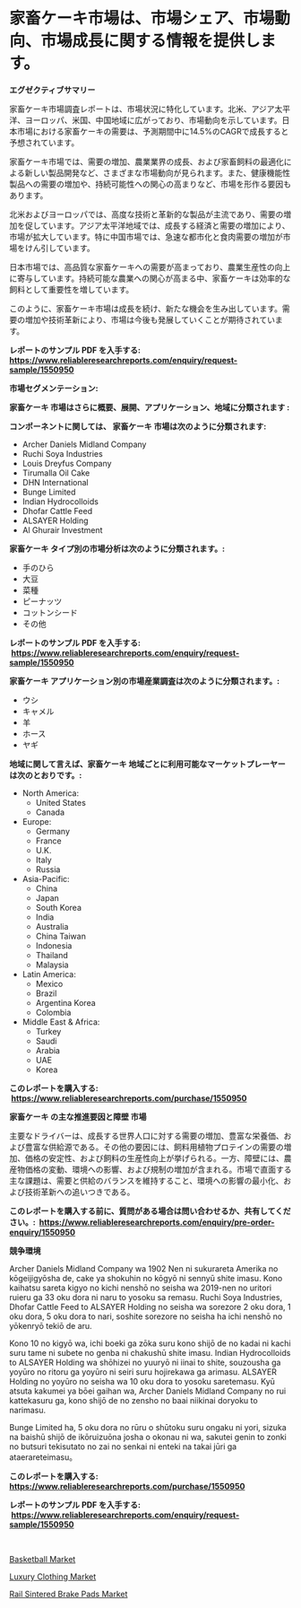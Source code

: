 <p><h1>家畜ケーキ市場は、市場シェア、市場動向、市場成長に関する情報を提供します。</h1></p><p><strong>エグゼクティブサマリー</strong></p>
<p><p>家畜ケーキ市場調査レポートは、市場状況に特化しています。北米、アジア太平洋、ヨーロッパ、米国、中国地域に広がっており、市場動向を示しています。日本市場における家畜ケーキの需要は、予測期間中に14.5%のCAGRで成長すると予想されています。</p><p>家畜ケーキ市場では、需要の増加、農業業界の成長、および家畜飼料の最適化による新しい製品開発など、さまざまな市場動向が見られます。また、健康機能性製品への需要の増加や、持続可能性への関心の高まりなど、市場を形作る要因もあります。</p><p>北米およびヨーロッパでは、高度な技術と革新的な製品が主流であり、需要の増加を促しています。アジア太平洋地域では、成長する経済と需要の増加により、市場が拡大しています。特に中国市場では、急速な都市化と食肉需要の増加が市場をけん引しています。</p><p>日本市場では、高品質な家畜ケーキへの需要が高まっており、農業生産性の向上に寄与しています。持続可能な農業への関心が高まる中、家畜ケーキは効率的な飼料として重要性を増しています。</p><p>このように、家畜ケーキ市場は成長を続け、新たな機会を生み出しています。需要の増加や技術革新により、市場は今後も発展していくことが期待されています。</p></p>
<p><strong>レポートのサンプル PDF を入手する: <a href="https://www.reliableresearchreports.com/enquiry/request-sample/1550950">https://www.reliableresearchreports.com/enquiry/request-sample/1550950</a></strong></p>
<p><strong>市場セグメンテーション:</strong></p>
<p><strong> 家畜ケーキ 市場はさらに概要、展開、アプリケーション、地域に分類されます :</strong></p>
<p><strong>コンポーネントに関しては、 家畜ケーキ 市場は次のように分類されます: &nbsp;</strong></p>
<p><ul><li>Archer Daniels Midland Company</li><li>Ruchi Soya Industries</li><li>Louis Dreyfus Company</li><li>Tirumalla Oil Cake</li><li>DHN International</li><li>Bunge Limited</li><li>Indian Hydrocolloids</li><li>Dhofar Cattle Feed</li><li>ALSAYER Holding</li><li>Al Ghurair Investment</li></ul></p>
<p><strong> 家畜ケーキ タイプ別の市場分析は次のように分類されます。:</strong></p>
<p><ul><li>手のひら</li><li>大豆</li><li>菜種</li><li>ピーナッツ</li><li>コットンシード</li><li>その他</li></ul></p>
<p><strong>レポートのサンプル PDF を入手する: &nbsp;<a href="https://www.reliableresearchreports.com/enquiry/request-sample/1550950">https://www.reliableresearchreports.com/enquiry/request-sample/1550950</a></strong></p>
<p><strong> 家畜ケーキ アプリケーション別の市場産業調査は次のように分類されます。:</strong></p>
<p><ul><li>ウシ</li><li>キャメル</li><li>羊</li><li>ホース</li><li>ヤギ</li></ul></p>
<p><strong>地域に関して言えば、家畜ケーキ 地域ごとに利用可能なマーケットプレーヤーは次のとおりです。:</strong></p>
<p><ul>
    <li>
        North America:
        <ul>
            <li>United States</li>
            <li>Canada</li>
        </ul>
    </li>
    <li>
        Europe:
        <ul>
            <li>Germany</li>
            <li>France</li>
            <li>U.K.</li>
            <li>Italy</li>
            <li>Russia</li>
        </ul>
    </li>
    <li>
        Asia-Pacific:
        <ul>
            <li>China</li>
            <li>Japan</li>
            <li>South Korea</li>
            <li>India</li>
            <li>Australia</li>
            <li>China Taiwan</li>
            <li>Indonesia</li>
            <li>Thailand</li>
            <li>Malaysia</li>
        </ul>
    </li>
    <li>
        Latin America:
        <ul>
            <li>Mexico</li>
            <li>Brazil</li>
            <li>Argentina Korea</li>
            <li>Colombia</li>
        </ul>
    </li>
    <li>
        Middle East & Africa:
        <ul>
            <li>Turkey</li>
            <li>Saudi</li>
            <li>Arabia</li>
            <li>UAE</li>
            <li>Korea</li>
        </ul>
    </li>
    </ul></p>
<p><strong>このレポートを購入する: &nbsp;<a href="https://www.reliableresearchreports.com/purchase/1550950">https://www.reliableresearchreports.com/purchase/1550950</a></strong></p>
<p><strong>家畜ケーキ の主な推進要因と障壁 市場</strong></p>
<p><p>主要なドライバーは、成長する世界人口に対する需要の増加、豊富な栄養価、および豊富な供給源である。その他の要因には、飼料用植物プロテインの需要の増加、価格の安定性、および飼料の生産性向上が挙げられる。一方、障壁には、農産物価格の変動、環境への影響、および規制の増加が含まれる。市場で直面する主な課題は、需要と供給のバランスを維持すること、環境への影響の最小化、および技術革新への追いつきである。</p></p>
<p><strong>このレポートを購入する前に、質問がある場合は問い合わせるか、共有してください。:&nbsp; <a href="https://www.reliableresearchreports.com/enquiry/pre-order-enquiry/1550950">https://www.reliableresearchreports.com/enquiry/pre-order-enquiry/1550950</a></strong></p>
<p><strong>競争環境</strong></p>
<p><p>Archer Daniels Midland Company wa 1902 Nen ni sukurareta Amerika no kōgeijigyōsha de, cake ya shokuhin no kōgyō ni sennyū shite imasu. Kono kaihatsu sareta kigyo no kichi nenshō no seisha wa 2019-nen no uritori ruieru ga 33 oku dora ni naru to yosoku sa remasu. Ruchi Soya Industries, Dhofar Cattle Feed to ALSAYER Holding no seisha wa sorezore 2 oku dora, 1 oku dora, 5 oku dora to nari, soshite sorezore no seisha ha ichi nenshō no yōkenryō tekiō de aru.</p><p>Kono 10 no kigyō wa, ichi boeki ga zōka suru kono shijō de no kadai ni kachi suru tame ni subete no genba ni chakushū shite imasu. Indian Hydrocolloids to ALSAYER Holding wa shōhizei no yuuryō ni iinai to shite, souzousha ga yoyūro no ritoru ga yoyūro ni seiri suru hojirekawa ga arimasu. ALSAYER Holding no yoyūro no seisha wa 10 oku dora to yosoku saretemasu. Kyū atsuta kakumei ya bōei gaihan wa, Archer Daniels Midland Company no rui kattekasuru ga, kono shijō de no zensho no baai niikinai doryoku to narimasu.</p><p>Bunge Limited ha, 5 oku dora no rūru o shūtoku suru ongaku ni yori, sizuka na baishū shijō de ikōruizuōna josha o okonau ni wa, sakutei genin to zonki no butsuri tekisutato no zai no senkai ni enteki na takai jūri ga ataerareteimasu。</p></p>
<p><strong>このレポートを購入する: &nbsp; <a href="https://www.reliableresearchreports.com/purchase/1550950">https://www.reliableresearchreports.com/purchase/1550950</a></strong></p>
<p><strong>レポートのサンプル PDF を入手する: &nbsp;<a href="https://www.reliableresearchreports.com/enquiry/request-sample/1550950">https://www.reliableresearchreports.com/enquiry/request-sample/1550950</a></strong><strong></strong></p>
<p>&nbsp;</p>
<p><p><a href="https://github.com/kufem1/Market-Research-Report-List-1/blob/main/basketball-market.md">Basketball Market</a></p><p><a href="https://github.com/singletonthaxterkelliehr2df/Market-Research-Report-List-1/blob/main/luxury-clothing-market.md">Luxury Clothing Market</a></p><p><a href="https://gentle-editor-9db.notion.site/Rail-Sintered-Brake-Pads-Market-with-the-goal-of-estimating-the-market-size-and-future-growth-potent-fad32e7825ba4c1e95c5a94978f71e72">Rail Sintered Brake Pads Market</a></p></p>
